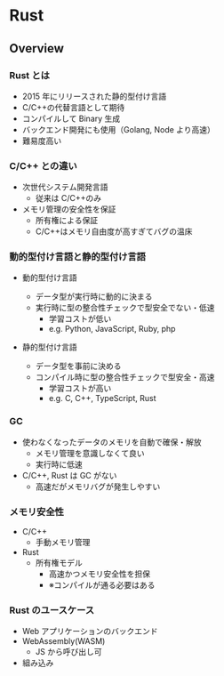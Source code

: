 # Rust

## Overview

### Rust とは

- 2015 年にリリースされた静的型付け言語
- C/C++の代替言語として期待
- コンパイルして Binary 生成
- バックエンド開発にも使用（Golang, Node より高速）
- 難易度高い

### C/C++ との違い

- 次世代システム開発言語
  - 従来は C/C++のみ
- メモリ管理の安全性を保証
  - 所有権による保証
  - C/C++はメモリ自由度が高すぎてバグの温床

### 動的型付け言語と静的型付け言語

- 動的型付け言語

  - データ型が実行時に動的に決まる
  - 実行時に型の整合性チェックで型安全でない・低速
    - 学習コストが低い
    - e.g. Python, JavaScript, Ruby, php

- 静的型付け言語
  - データ型を事前に決める
  - コンパイル時に型の整合性チェックで型安全・高速
    - 学習コストが高い
    - e.g. C, C++, TypeScript, Rust

### GC

- 使わなくなったデータのメモリを自動で確保・解放
  - メモリ管理を意識しなくて良い
  - 実行時に低速
- C/C++, Rust は GC がない
  - 高速だがメモリバグが発生しやすい

### メモリ安全性

- C/C++
  - 手動メモリ管理
- Rust
  - 所有権モデル
    - 高速かつメモリ安全性を担保
    - ※コンパイルが通る必要はある

### Rust のユースケース

- Web アプリケーションのバックエンド
- WebAssembly(WASM)
  - JS から呼び出し可
- 組み込み
